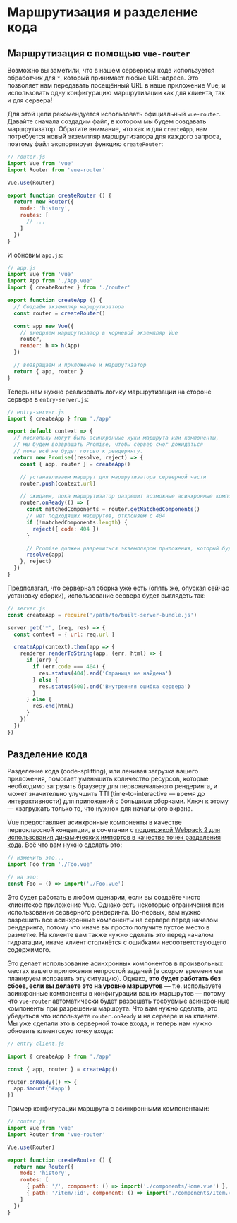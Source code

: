 # Маршрутизация и разделение кода

## Маршрутизация с помощью `vue-router`

Возможно вы заметили, что в нашем серверном коде используется обработчик для `*`, который принимает любые URL-адреса. Это позволяет нам передавать посещённый URL в наше приложение Vue, и использовать одну конфигурацию маршрутизации как для клиента, так и для сервера!

Для этой цели рекомендуется использовать официальный `vue-router`. Давайте сначала создадим файл, в котором мы будем создавать маршрутизатор. Обратите внимание, что как и для `createApp`, нам потребуется новый экземпляр маршрутизатора для каждого запроса, поэтому файл экспортирует функцию `createRouter`:

``` js
// router.js
import Vue from 'vue'
import Router from 'vue-router'

Vue.use(Router)

export function createRouter () {
  return new Router({
    mode: 'history',
    routes: [
      // ...
    ]
  })
}
```

И обновим `app.js`:

``` js
// app.js
import Vue from 'vue'
import App from './App.vue'
import { createRouter } from './router'

export function createApp () {
  // Создаём экземпляр маршрутизатора
  const router = createRouter()

  const app new Vue({
    // внедряем маршрутизатор в корневой экземпляр Vue
    router,
    render: h => h(App)
  })

  // возвращаем и приложение и маршрутизатор
  return { app, router }
}
```

Теперь нам нужно реализовать логику маршрутизации на стороне сервера в `entry-server.js`:

``` js
// entry-server.js
import { createApp } from './app'

export default context => {
  // поскольку могут быть асинхронные хуки маршрута или компоненты,
  // мы будем возвращать Promise, чтобы сервер смог дожидаться
  // пока всё не будет готово к рендерингу.
  return new Promise((resolve, reject) => {
    const { app, router } = createApp()

    // устанавливаем маршрут для маршрутизатора серверной части
    router.push(context.url)

    // ожидаем, пока маршрутизатор разрешит возможные асинхронные компоненты и хуки
    router.onReady(() => {
      const matchedComponents = router.getMatchedComponents()
      // нет подходящих маршрутов, отклоняем с 404
      if (!matchedComponents.length) {
        reject({ code: 404 })
      }

      // Promise должен разрешиться экземпляром приложения, который будет отрендерен
      resolve(app)
    }, reject)
  })
}
```

Предполагая, что серверная сборка уже есть (опять же, опуская сейчас установку сборки), использование сервера будет выглядеть так:

``` js
// server.js
const createApp = require('/path/to/built-server-bundle.js')

server.get('*', (req, res) => {
  const context = { url: req.url }

  createApp(context).then(app => {
    renderer.renderToString(app, (err, html) => {
      if (err) {
        if (err.code === 404) {
          res.status(404).end('Страница не найдена')
        } else {
          res.status(500).end('Внутренняя ошибка сервера')
        }
      } else {
        res.end(html)
      }
    })
  })
})
```

## Разделение кода

Разделение кода (code-splitting), или ленивая загрузка вашего приложения, помогает уменьшить количество ресурсов, которые необходимо загрузить браузеру для первоначального рендеринга, и может значительно улучшить TTI (time-to-interactive — время до интерактивности) для приложений с большими сборками. Ключ к этому — «загружать только то, что нужно» для начального экрана.

Vue предоставляет асинхронные компоненты в качестве первоклассной концепции, в сочетании с [поддержкой Webpack 2 для использования динамических импортов в качестве точек разделения кода](https://webpack.js.org/guides/code-splitting-async/). Всё что вам нужно сделать это:

``` js
// изменить это...
import Foo from './Foo.vue'

// на это:
const Foo = () => import('./Foo.vue')
```

Это будет работать в любом сценарии, если вы создаёте чисто клиентское приложение Vue. Однако есть некоторые ограничения при использовании серверного рендеринга. Во-первых, вам нужно разрешить все асинхронные компоненты на сервере перед началом рендеринга, потому что иначе вы просто получите пустое место в разметке. На клиенте вам также нужно сделать это перед началом гидратации, иначе клиент столкнётся с ошибками несоответствующего содержимого.

Это делает использование асинхронных компонентов в произвольных местах вашего приложения непростой задачей (в скором времени мы планируем исправить эту ситуацию). Однако, **это будет работать без сбоев, если вы делаете это на уровне маршрутов** — т.е. используете асинхронные компоненты в конфигурации ваших маршрутов — потому что `vue-router` автоматически будет разрешать требуемые асинхронные компоненты при разрешении маршрута. Что вам нужно сделать, это убедиться что используете `router.onReady` и на сервере и на клиенте. Мы уже сделали это в серверной точке входа, и теперь нам нужно обновить клиентскую точку входа:

``` js
// entry-client.js

import { createApp } from './app'

const { app, router } = createApp()

router.onReady(() => {
  app.$mount('#app')
})
```

Пример конфигурации маршрута с асинхронными компонентами:

``` js
// router.js
import Vue from 'vue'
import Router from 'vue-router'

Vue.use(Router)

export function createRouter () {
  return new Router({
    mode: 'history',
    routes: [
      { path: '/', component: () => import('./components/Home.vue') },
      { path: '/item/:id', component: () => import('./components/Item.vue') }
    ]
  })
}
```
